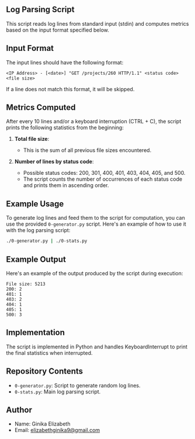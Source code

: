 ## Log Parsing Script

This script reads log lines from standard input (stdin) and computes metrics based on the input format specified below.

## Input Format

The input lines should have the following format:
```
<IP Address> - [<date>] "GET /projects/260 HTTP/1.1" <status code> <file size>
```
If a line does not match this format, it will be skipped.

## Metrics Computed

After every 10 lines and/or a keyboard interruption (CTRL + C), the script prints the following statistics from the beginning:

1. **Total file size**: 
   - This is the sum of all previous file sizes encountered.

2. **Number of lines by status code**:
   - Possible status codes: 200, 301, 400, 401, 403, 404, 405, and 500.
   - The script counts the number of occurrences of each status code and prints them in ascending order.

## Example Usage

To generate log lines and feed them to the script for computation, you can use the provided `0-generator.py` script. Here's an example of how to use it with the log parsing script:

```bash
./0-generator.py | ./0-stats.py
```

## Example Output

Here's an example of the output produced by the script during execution:

```
File size: 5213
200: 2
401: 1
403: 2
404: 1
405: 1
500: 3
```

## Implementation

The script is implemented in Python and handles KeyboardInterrupt to print the final statistics when interrupted.

## Repository Contents

- `0-generator.py`: Script to generate random log lines.
- `0-stats.py`: Main log parsing script.

## Author

- Name: Ginika Elizabeth
- Email: elizabethginika9@gmail.com

